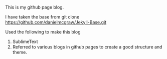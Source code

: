This is my github page blog.

I have taken the base from git clone https://github.com/danielmcgraw/Jekyll-Base.git

Used the following to make this blog
<ol>
   <li>SublimeText</li>
   <li>Referred to various blogs in github pages to create a good
structure and theme.</li>
</ol> 
